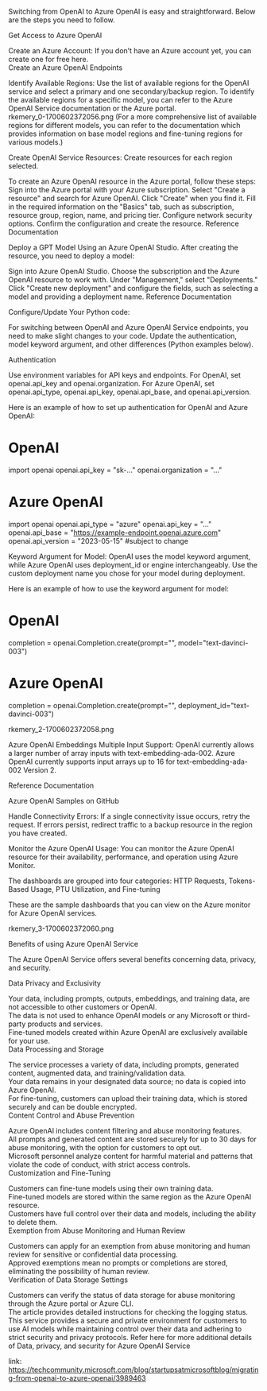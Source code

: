 Switching from OpenAI to Azure OpenAI is easy and straightforward. Below are the steps you need to follow. 

 

Get Access to Azure OpenAI 

Create an Azure Account: If you don’t have an Azure account yet, you can create one for free here.  
Create an Azure OpenAI Endpoints

Identify Available Regions: Use the list of available regions for the OpenAI service and select a primary and one secondary/backup region. 
To identify the available regions for a specific model, you can refer to the Azure OpenAI Service documentation or the Azure portal.  
rkemery_0-1700602372056.png
(For a more comprehensive list of available regions for different models, you can refer to the documentation which provides information on base model regions and fine-tuning regions for various models.) 

 

Create OpenAI Service Resources: Create resources for each region selected. 

To create an Azure OpenAI resource in the Azure portal, follow these steps: 
Sign into the Azure portal with your Azure subscription. 
Select "Create a resource" and search for Azure OpenAI. Click "Create" when you find it. 
Fill in the required information on the "Basics" tab, such as subscription, resource group, region, name, and pricing tier. 
Configure network security options. 
Confirm the configuration and create the resource. 
Reference Documentation 

 

Deploy a GPT Model Using an Azure OpenAI Studio. After creating the resource, you need to deploy a model: 

Sign into Azure OpenAI Studio. 
Choose the subscription and the Azure OpenAI resource to work with. 
Under "Management," select "Deployments." 
Click "Create new deployment" and configure the fields, such as selecting a model and providing a deployment name. 
Reference Documentation 

 

Configure/Update Your Python code: 

For switching between OpenAI and Azure OpenAI Service endpoints, you need to make slight changes to your code. Update the authentication, model keyword argument, and other differences (Python examples below). 

 

Authentication 

Use environment variables for API keys and endpoints. For OpenAI, set openai.api_key and openai.organization. For Azure OpenAI, set openai.api_type, openai.api_key, openai.api_base, and openai.api_version. 

 

Here is an example of how to set up authentication for OpenAI and Azure OpenAI: 

 

 

# OpenAI 
import openai 
openai.api_key = "sk-..." 
openai.organization = "..." 
 
# Azure OpenAI 
import openai 
openai.api_type = "azure" 
openai.api_key = "..." 
openai.api_base = "https://example-endpoint.openai.azure.com" 
openai.api_version = "2023-05-15" #subject to change 
 

 

 

Keyword Argument for Model: OpenAI uses the model keyword argument, while Azure OpenAI uses deployment_id or engine interchangeably. Use the custom deployment name you chose for your model during deployment. 

 

Here is an example of how to use the keyword argument for model: 

 

# OpenAI 
completion = openai.Completion.create(prompt="<prompt>", model="text-davinci-003") 
 
# Azure OpenAI 
completion = openai.Completion.create(prompt="<prompt>", deployment_id="text-davinci-003") 
 

 

 

rkemery_2-1700602372058.png

 

 Azure OpenAI Embeddings Multiple Input Support: OpenAI currently allows a larger number of array inputs with text-embedding-ada-002. Azure OpenAI currently supports input arrays up to 16 for text-embedding-ada-002 Version 2.  

 

Reference Documentation 

Azure OpenAI Samples on GitHub

 

Handle Connectivity Errors: If a single connectivity issue occurs, retry the request. If errors persist, redirect traffic to a backup resource in the region you have created. 

 

Monitor the Azure OpenAI Usage: You can monitor the Azure OpenAI resource for their availability, performance, and operation using Azure Monitor. 

 

The dashboards are grouped into four categories: HTTP Requests, Tokens-Based Usage, PTU Utilization, and Fine-tuning 

These are the sample dashboards that you can view on the Azure monitor for Azure OpenAI services. 

rkemery_3-1700602372060.png

 

Benefits of using Azure OpenAI Service 

The Azure OpenAI Service offers several benefits concerning data, privacy, and security. 

 

Data Privacy and Exclusivity 

Your data, including prompts, outputs, embeddings, and training data, are not accessible to other customers or OpenAI.  
The data is not used to enhance OpenAI models or any Microsoft or third-party products and services.  
Fine-tuned models created within Azure OpenAI are exclusively available for your use.  
Data Processing and Storage 

The service processes a variety of data, including prompts, generated content, augmented data, and training/validation data.  
Your data remains in your designated data source; no data is copied into Azure OpenAI.  
For fine-tuning, customers can upload their training data, which is stored securely and can be double encrypted.  
Content Control and Abuse Prevention 

Azure OpenAI includes content filtering and abuse monitoring features.  
All prompts and generated content are stored securely for up to 30 days for abuse monitoring, with the option for customers to opt out.  
Microsoft personnel analyze content for harmful material and patterns that violate the code of conduct, with strict access controls.  
Customization and Fine-Tuning 

Customers can fine-tune models using their own training data.  
Fine-tuned models are stored within the same region as the Azure OpenAI resource.  
Customers have full control over their data and models, including the ability to delete them.  
Exemption from Abuse Monitoring and Human Review 

Customers can apply for an exemption from abuse monitoring and human review for sensitive or confidential data processing.  
Approved exemptions mean no prompts or completions are stored, eliminating the possibility of human review.  
Verification of Data Storage Settings 

Customers can verify the status of data storage for abuse monitoring through the Azure portal or Azure CLI.  
The article provides detailed instructions for checking the logging status.  
This service provides a secure and private environment for customers to use AI models while maintaining control over their data and adhering to strict security and privacy protocols. 
Refer here for more additional details of Data, privacy, and security for Azure OpenAI Service 

link: https://techcommunity.microsoft.com/blog/startupsatmicrosoftblog/migrating-from-openai-to-azure-openai/3989463
